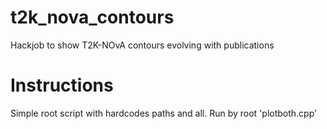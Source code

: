 # t2k_nova_contours
Hackjob to show T2K-NOvA contours evolving with publications

# Instructions
Simple root script with hardcodes paths and all. 
Run by root 'plotboth.cpp'
